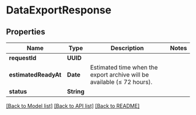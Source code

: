 # DataExportResponse

## Properties
Name | Type | Description | Notes
------------ | ------------- | ------------- | -------------
**requestId** | **UUID** |  | 
**estimatedReadyAt** | **Date** | Estimated time when the export archive will be available (≤ 72 hours). | 
**status** | **String** |  | 

[[Back to Model list]](../README.md#documentation-for-models) [[Back to API list]](../README.md#documentation-for-api-endpoints) [[Back to README]](../README.md)


